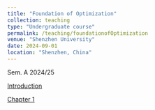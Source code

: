 ```yaml
---
title: "Foundation of Optimization"
collection: teaching
type: "Undergraduate course"
permalink: /teaching/foundationofOptimization
venue: "Shenzhen University"
date: 2024-09-01
location: "Shenzhen, China"
---
```


Sem. A 2024/25


<a class="button pdf" href="https://li-x-p.github.io/files/Course/numericalComputationMethod/Intro.pdf" rel="permalink">Introduction</a>

<a class="button pdf" href="https://li-x-p.github.io/files/Course/numericalComputationMethod/Chapter_1.pdf" rel="permalink">Chapter 1</a>


